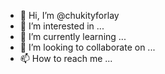 - 👋 Hi, I’m @chukityforlay
- 👀 I’m interested in ...
- 🌱 I’m currently learning ...
- 💞️ I’m looking to collaborate on ...
- 📫 How to reach me ...

<!---
chukityforlay/chukityforlay is a ✨ special ✨ repository because its `README.md` (this file) appears on your GitHub profile.
You can click the Preview link to take a look at your changes.
--->

